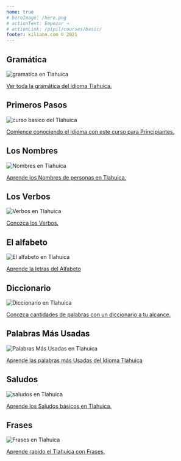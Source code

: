```yaml
---
home: true
# heroImage: /hero.png
# actionText: Empezar →
# actionLink: /pipil/courses/basic/
footer: kiliann.com © 2021 
---
```


<div class="features">
  <div class="feature">
    <h2>Gramática </h2>
    <img src="/home/grammar.jpg" alt="gramatica en Tlahuica">
    <p><a href="/mx/tlahuica/grammar/guide/">Ver toda la gramática del idioma Tlahuica.</a></p>
  </div>
  <div class="feature">
    <h2>Primeros Pasos</h2>
    <img src="/home/courses.jpg" alt="curso basico del Tlahuica">
    <p><a href="/mx/tlahuica/courses/basic/">Comience conociendo el idioma con este curso para Principiantes.</a></p>
  </div>
  <div class="feature">
    <h2>Los Nombres</h2>
    <img src="/home/people.jpg" alt="Nombres en Tlahuica">
    <p><a href="/mx/tlahuica/vocabulary/people/">Aprende los Nombres de personas en Tlahuica.</a></p>
  </div>
   <div class="feature">
    <h2>Los Verbos </h2>
    <img src="/home/verbs.png" alt="Verbos en Tlahuica">
    <p><a href="/mx/tlahuica/grammar/verbs/">Conozca los Verbos.</a></p>
  </div>
  <div class="feature">
    <h2>El alfabeto</h2>
    <img src="/home/alphabet.jpg" alt="El alfabeto en Tlahuica">
    <p><a href="/mx/tlahuica/grammar/alphabet/">Aprende la letras del Alfabeto</a></p>
  </div>
     <div class="feature">
    <h2>Diccionario</h2>
    <img src="/home/dictionary.jpg" alt="Diccionario en Tlahuica">
    <p><a href="/mx/tlahuica/dictionary/">Conozca cantidades de palabras con un diccionario a tu alcance.</a></p>
  </div>
  <div class="feature">
    <h2>Palabras Más Usadas</h2>
    <img src="/home/more_used.jpg" alt="Palabras Más Usadas en Tlahuica">
    <p><a href="/mx/tlahuica/vocabulary/more_used/">Aprende las palabras más Usadas del Idioma Tlahuica</a></p>
  </div>
    <div class="feature">
    <h2>Saludos</h2>
    <img src="/home/greetings.jpg" alt="saludos en Tlahuica">
    <p><a href="/mx/tlahuica/vocabulary/greetings/">Aprende los Saludos básicos en Tlahuica.</a></p>
  </div>
   <div class="feature">
    <h2>Frases</h2>
    <img src="/home/phrases.jpg" alt="Frases en Tlahuica">
    <p><a href="/mx/tlahuica/vocabulary/phrases/">Aprende rapido el Tlahuica con Frases.</a></p>
  </div>
</div>

<!-- <counter/> -->